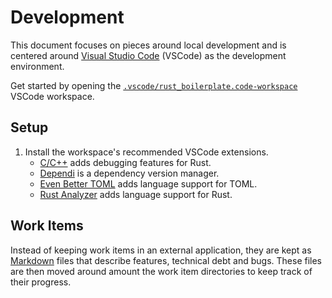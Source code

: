 # Development

This document focuses on pieces around local development and is centered around [Visual Studio Code](https://code.visualstudio.com/) (VSCode) as the development environment.

Get started by opening the [`.vscode/rust_boilerplate.code-workspace`](../.vscode/rust_boilerplate.code-workspace) VSCode workspace.

## Setup

1. Install the workspace's recommended VSCode extensions.
    - [C/C++](https://marketplace.visualstudio.com/items?itemName=ms-vscode.cpptools) adds debugging features for Rust.
    - [Dependi](https://marketplace.visualstudio.com/items?itemName=fill-labs.dependi) is a dependency version manager.
    - [Even Better TOML](https://marketplace.visualstudio.com/items?itemName=tamasfe.even-better-toml) adds language support for TOML.
    - [Rust Analyzer](https://marketplace.visualstudio.com/items?itemName=rust-lang.rust-analyzer) adds language support for Rust.

## Work Items

Instead of keeping work items in an external application, they are kept as [Markdown](https://en.wikipedia.org/wiki/Markdown) files that describe features, technical debt and bugs. These files are then moved around amount the work item directories to keep track of their progress.